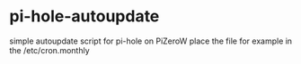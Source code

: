 # pi-hole-autoupdate
simple autoupdate script for pi-hole on PiZeroW 
place the file for example in the /etc/cron.monthly
